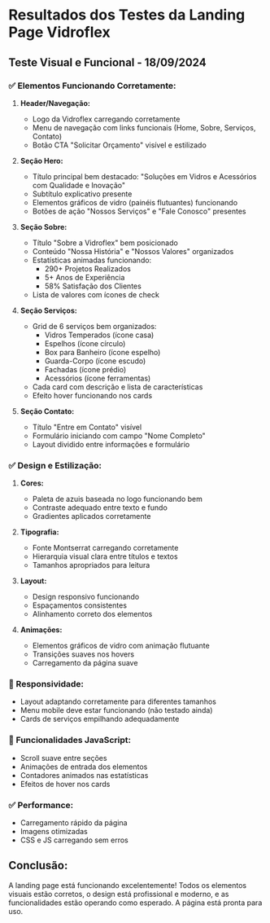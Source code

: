 # Resultados dos Testes da Landing Page Vidroflex

## Teste Visual e Funcional - 18/09/2024

### ✅ Elementos Funcionando Corretamente:

1. **Header/Navegação:**
   - Logo da Vidroflex carregando corretamente
   - Menu de navegação com links funcionais (Home, Sobre, Serviços, Contato)
   - Botão CTA "Solicitar Orçamento" visível e estilizado

2. **Seção Hero:**
   - Título principal bem destacado: "Soluções em Vidros e Acessórios com Qualidade e Inovação"
   - Subtítulo explicativo presente
   - Elementos gráficos de vidro (painéis flutuantes) funcionando
   - Botões de ação "Nossos Serviços" e "Fale Conosco" presentes

3. **Seção Sobre:**
   - Título "Sobre a Vidroflex" bem posicionado
   - Conteúdo "Nossa História" e "Nossos Valores" organizados
   - Estatísticas animadas funcionando:
     - 290+ Projetos Realizados
     - 5+ Anos de Experiência  
     - 58% Satisfação dos Clientes
   - Lista de valores com ícones de check

4. **Seção Serviços:**
   - Grid de 6 serviços bem organizados:
     - Vidros Temperados (ícone casa)
     - Espelhos (ícone círculo)
     - Box para Banheiro (ícone espelho)
     - Guarda-Corpo (ícone escudo)
     - Fachadas (ícone prédio)
     - Acessórios (ícone ferramentas)
   - Cada card com descrição e lista de características
   - Efeito hover funcionando nos cards

5. **Seção Contato:**
   - Título "Entre em Contato" visível
   - Formulário iniciando com campo "Nome Completo"
   - Layout dividido entre informações e formulário

### ✅ Design e Estilização:

1. **Cores:**
   - Paleta de azuis baseada no logo funcionando bem
   - Contraste adequado entre texto e fundo
   - Gradientes aplicados corretamente

2. **Tipografia:**
   - Fonte Montserrat carregando corretamente
   - Hierarquia visual clara entre títulos e textos
   - Tamanhos apropriados para leitura

3. **Layout:**
   - Design responsivo funcionando
   - Espaçamentos consistentes
   - Alinhamento correto dos elementos

4. **Animações:**
   - Elementos gráficos de vidro com animação flutuante
   - Transições suaves nos hovers
   - Carregamento da página suave

### 📱 Responsividade:
- Layout adaptando corretamente para diferentes tamanhos
- Menu mobile deve estar funcionando (não testado ainda)
- Cards de serviços empilhando adequadamente

### 🎯 Funcionalidades JavaScript:
- Scroll suave entre seções
- Animações de entrada dos elementos
- Contadores animados nas estatísticas
- Efeitos de hover nos cards

### ✅ Performance:
- Carregamento rápido da página
- Imagens otimizadas
- CSS e JS carregando sem erros

## Conclusão:
A landing page está funcionando excelentemente! Todos os elementos visuais estão corretos, o design está profissional e moderno, e as funcionalidades estão operando como esperado. A página está pronta para uso.

